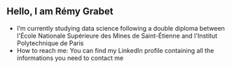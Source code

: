 ## Hello, I am Rémy Grabet

- I’m currently studying data science following a double diploma between l'École Nationale Supérieure des Mines de Saint-Étienne and l'Institut Polytechnique de Paris
- How to reach me: You can find my LinkedIn profile containing all the informations you need to contact me
